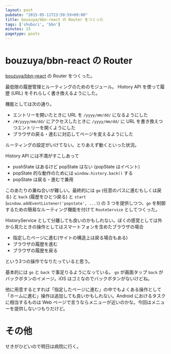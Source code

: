 ```yaml
---
layout: post
pubdate: "2015-05-11T23:59:59+09:00"
title: bouzuya/bbn-react の Router をつくった
tags: ['shuburi', 'bbn']
minutes: 15
pagetype: posts
---
```

# bouzuya/bbn-react の Router

[bouzuya/bbn-react][] の Router をつくった。

最低限の履歴管理とルーティングのためのモジュール。 History API を使って履歴 (URL) をそれらしく書き換えるようにした。

機能としては次の通り。

- エントリーを開いたときに URL を `/yyyy/mm/dd/` になるようにした
- `/#/yyyy/mm/dd/` にアクセスしたときに `/yyyy/mm/dd/` に URL を書き換えつつエントリーを開くようにした
- ブラウザの戻る・進むに対応してページを変えるようにした

ルーティングの設定がいけてない。とりあえず動くといった状況。

History API には不満がすこしあって

- pushState はあるけど popState はない (popState はイベント)
- popState 的な動作のためには `window.history.back()` する
- popState は戻る・進むで兼用

このあたりの兼ね合いが難しい。最終的には `go` (任意のパスに進むもしくは戻る) と `back` (履歴をひとつ戻る) と `start` (`window.addEventListener('popstate', ...)`) の 3 つを提供しつつ、`go` を制御するための簡易なルーティング機能を付けて `RouteService` としてつくった。

HistoryService として分離しても良いのかもしれない。ぼくの感覚としては外から見たときの操作としてはスマートフォンを含めたブラウザの場合

- 指定したページに進む(サイトの構造上は戻る場合もある)
- ブラウザの履歴を進む
- ブラウザの履歴を戻る

という3つの操作でなりたっていると思う。

基本的には `go` と `back` で事足りるようになっている。 `go` が画面タップ `back` がバックボタンのイメージ。iOS はゴミなのでバックボタンがないけどね。

他に用意するとすれば「指定したページに進む」の中でもよくある操作として「ホームに進む」操作は追加しても良いかもしれない。Android におけるタスクに相当するものは Web ページで言うならメニューが近いのかな。今回はメニューを提供しないつもりだけど。

# その他

せきがひどいので明日は病院に行く。

[bouzuya/bbn-react]: https://github.com/bouzuya/bbn-react
